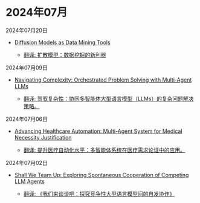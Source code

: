 # 2024年07月

2024年07月20日

- [Diffusion Models as Data Mining Tools](2024年07月20日/Diffusion_Models_as_Data_Mining_Tools.md)

    - [翻译: 扩散模型：数据挖掘的新利器](2024年07月20日/Diffusion_Models_as_Data_Mining_Tools.md)

2024年07月09日

- [Navigating Complexity: Orchestrated Problem Solving with Multi-Agent LLMs](2024年07月09日/Navigating_Complexity_Orchestrated_Problem_Solving_with_Multi-Agent_LLMs.md)

    - [翻译: 驾驭复杂性：协同多智能体大型语言模型（LLMs）的复杂问题解决策略。](2024年07月09日/Navigating_Complexity_Orchestrated_Problem_Solving_with_Multi-Agent_LLMs.md)

2024年07月06日

- [Advancing Healthcare Automation: Multi-Agent System for Medical Necessity Justification](2024年07月06日/Advancing_Healthcare_Automation_Multi-Agent_System_for_Medical_Necessity_Justification.md)

    - [翻译: 提升医疗自动化水平：多智能体系统在医疗需求论证中的应用。](2024年07月06日/Advancing_Healthcare_Automation_Multi-Agent_System_for_Medical_Necessity_Justification.md)

2024年07月02日

- [Shall We Team Up: Exploring Spontaneous Cooperation of Competing LLM Agents](2024年07月02日/Shall_We_Team_Up_Exploring_Spontaneous_Cooperation_of_Competing_LLM_Agents.md)

    - [翻译: 《我们来谈谈吧：探究竞争性大型语言模型间的自发协作》](2024年07月02日/Shall_We_Team_Up_Exploring_Spontaneous_Cooperation_of_Competing_LLM_Agents.md)